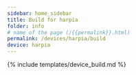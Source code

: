 ```yaml
---
sidebar: home_sidebar
title: Build for harpia
folder: info
# name of the page (/{{permalink}}.html)
permalink: /devices/harpia/build
device: harpia
---
```

{% include templates/device_build.md %}
